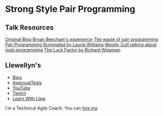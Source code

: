 # Strong Style Pair Programming

## Talk Resources
[Original Blog](http://llewellynfalco.blogspot.com/2014/06/llewellyns-strong-style-pairing.html)
[Bryan Beecham's experience](https://llewellynfalco.blogspot.com/2016/06/interview-with-bryan-beecham-about.html)
[The waste of pair programming](https://llewellynfalco.blogspot.com/2011/04/value-of-pair-programming.html)
[Pair Programming Illuminated by Laurie Williams](https://www.amazon.com/dp/0201745763/)
[Woody Zuill talking about mob programming](https://www.youtube.com/watch?v=SHOVVnRB4h0)
[The Luck Factor by Richard Wiseman](https://www.amazon.com/dp/0786869143/)


## Llewellyn's <!-- include: llewellyn.md -->

* [Blog](http://llewellynfalco.blogspot.com/)
* [ApprovalTests](https://github.com/approvals/)
* [YouTube](https://www.youtube.com/user/isidoreus/videos)
* [Twitch](https://www.twitch.tv/llewellynfalco)
* [Learn With Llew](https://github.com/LearnWithLlew)

I'm a Technical Agile Coach. You can [hire me](http://llewellynfalco.blogspot.com/p/hire-me.html)
 <!-- endInclude -->

